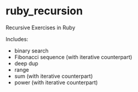 ruby_recursion
==============

Recursive Exercises in Ruby

Includes:
 - binary search
 - Fibonacci sequence (with iterative counterpart)
 - deep dup
 - range
 - sum (with iterative counterpart)
 - power (with iterative counterpart)
